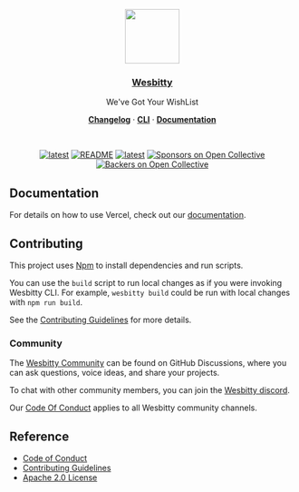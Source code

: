<p align="center">
  <a href="https://wesbitty.org">
    <img src="https://res.cloudinary.com/wesbitty/image/upload/v1681349717/brand/logo.png" height="96">
    <h3 align="center">Wesbitty</h3>
  </a>
</p>

<p align="center">
  We've Got Your WishList
</p>

<p align="center">
  <a href="https://wesbitty.org/brand/changelog"><strong>Changelog</strong></a> ·
  <a href="https://wesbitty.org/cli"><strong>CLI</strong></a> ·
  <a href="https://wesbitty.org/docs"><strong>Documentation</strong></a>
</p>
<br/>

<p align="center">
 <a href="https://www.npmjs.com/wesjet" title="latest"><img alt="latest" src="https://img.shields.io/npm/v/wesjet/latest?style=for-the-badge&logo=wesjet&logoColor=ffffff&color=66BF3C" /></a>
 <a href="https://github.com/wesbitty/wesbitty/blob/master/README.md" title="README"><img alt="README" src="https://img.shields.io/github/license/wesbitty/wesbitty?style=for-the-badge&logo=wesbitty&logoColor=ffffff&color=66BF3C" /></a>
  <a href="https://github.com/wesbitty/wesbitty/discussions/3" title="latest"><img alt="latest" src="https://img.shields.io/badge/community-join-4BC424.svg?style=for-the-badge&logo=Wesbitty&logoColor=ffffff&color=66BF3C" /></a>
<a href="#sponsors"><img src="https://opencollective.com/wesbitty/sponsors/badge.svg?style=for-the-badge&logo=Wesbitty&logoColor=ffffff&color=66BF3C" alt="Sponsors on Open Collective" /></a>
<a href="#backers"><img src="https://opencollective.com/wesbitty/backers/badge.svg?style=for-the-badge&logo=Wesbitty&logoColor=ffffff&color=66BF3C" alt="Backers on Open Collective" /></a>
</p>

## Documentation

For details on how to use Vercel, check out our [documentation](https://wesbitty.org/docs).

## Contributing

This project uses [Npm](https://npmjs.com/) to install dependencies and run scripts.

You can use the `build` script to run local changes as if you were invoking Wesbitty CLI. For example, `wesbitty build` could be run with local changes with `npm run build`.

See the [Contributing Guidelines](./CONTRIBUTING.md) for more details.

### Community

The [Wesbitty Community](https://github.com/wesbitty/wesbitty/discussions) can be found on GitHub Discussions, where you can ask questions, voice ideas, and share your projects.

To chat with other community members, you can join the [Wesbitty discord](https://discord.com).

Our [Code Of Conduct](https://github.com/wesbitty/wesbitty/blob/main/.github/CODE_OF_CONDUCT.md) applies to all Wesbitty community channels.


## Reference

- [Code of Conduct](https://github.com/wesbitty/wesbitty/blob/main/.github/CODE_OF_CONDUCT.md)
- [Contributing Guidelines](https://github.com/wesbitty/wesbitty/blob/main/CONTRIBUTING.md)
- [Apache 2.0 License](./LICENSE)
